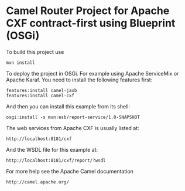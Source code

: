 Camel Router Project for Apache CXF contract-first using Blueprint (OSGi)
=========================================================================

To build this project use

    mvn install

To deploy the project in OSGi. For example using Apache ServiceMix
or Apache Karaf. You need to install the following features first:

    features:install camel-jaxb
    features:install camel-cxf

And then you can install this example from its shell:

    osgi:install -s mvn:esb/report-service/1.0-SNAPSHOT

The web services from Apache CXF is usually listed at:

    http://localhost:8181/cxf

And the WSDL file for this example at:

    http://localhost:8181/cxf/report/?wsdl

For more help see the Apache Camel documentation

    http://camel.apache.org/

